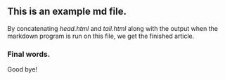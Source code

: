 ## This is an example md file.

By concatenating *head.html* and *tail.html* along with the output when the
markdown program is run on this file, we get the finished article.

### Final words.

Good bye!
